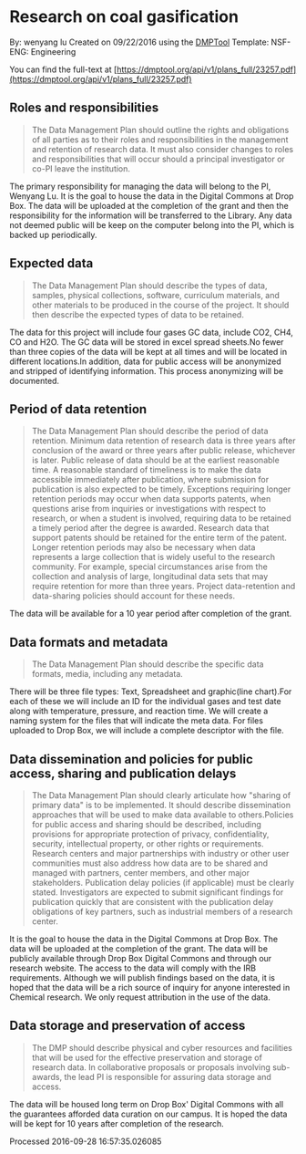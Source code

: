 # Research on coal gasification

By: wenyang lu
Created on 09/22/2016 using the [DMPTool](https://dmp.cdlib.org/) Template: NSF-ENG: Engineering

You can find the full-text at [https://dmptool.org/api/v1/plans_full/23257.pdf](https://dmptool.org/api/v1/plans_full/23257.pdf) 

## Roles and responsibilities

> The Data Management Plan should outline the rights and obligations of all parties as to their roles and responsibilities in the management and retention of research data. It must also consider changes to roles and responsibilities that will occur should a principal investigator or co-PI leave the institution.

The primary responsibility for managing the data will belong to the PI, Wenyang Lu. It is the goal to house the data in the Digital Commons at Drop Box. The data will be uploaded at the completion of the grant and then the responsibility for the information will be transferred to the Library. Any data not deemed public will be keep on the computer belong into the PI, which is backed up periodically.




## Expected data

> The Data Management Plan should describe the types of data, samples, physical collections, software, curriculum materials, and other materials to be produced in the course of the project. It should then describe the expected types of data to be retained. 

The data for this project will include four gases GC data, include CO2, CH4, CO and H2O. The GC data will be stored in excel spread sheets.No fewer than three copies of the data will be kept at all times and will be located in different locations.In addition, data for public access will be anonymized and stripped of identifying information. This process anonymizing will be documented.


## Period of data retention

> The Data Management Plan should describe the period of data retention. Minimum data retention of research data is three years after conclusion of the award or three years after public release, whichever is later. Public release of data should be at the earliest reasonable time. A reasonable standard of timeliness is to make the data accessible immediately after publication, where submission for publication is also expected to be timely. Exceptions requiring longer retention periods may occur when data supports patents, when questions arise from inquiries or investigations with respect to research, or when a student is involved, requiring data to be retained a timely period after the degree is awarded. Research data that support patents should be retained for the entire term of the patent. Longer retention periods may also be necessary when data represents a large collection that is widely useful to the research community. For example, special circumstances arise from the collection and analysis of large, longitudinal data sets that may require retention for more than three years. Project data-retention and data-sharing policies should account for these needs. 

The data will be available for a 10 year period after completion of the grant.


## Data formats and metadata

> The Data Management Plan should describe the specific data formats, media, including any metadata.

There will be three file types: Text, Spreadsheet and graphic(line chart).For each of these we will include an ID for the individual gases and test date along with temperature, pressure, and reaction time. We will create a naming system for the files that will indicate the meta data. For files uploaded to Drop Box, we will include a complete descriptor with the file. 


## Data dissemination and policies for public access, sharing and publication delays

> The Data Management Plan should clearly articulate how "sharing of primary data" is to be implemented. It should describe dissemination approaches that will be used to make data available to others.Policies for public access and sharing should be described, including provisions for appropriate protection of privacy, confidentiality, security, intellectual property, or other rights or requirements. Research centers and major partnerships with industry or other user communities must also address how data are to be shared and managed with partners, center members, and other major stakeholders. Publication delay policies (if applicable) must be clearly stated. Investigators are expected to submit significant findings for publication quickly that are consistent with the publication delay obligations of key partners, such as industrial members of a research center. 

It is the goal to house the data in the Digital Commons at Drop Box. The data will be uploaded at the completion of the grant. The data will be publicly available through Drop Box Digital Commons and through our research website. The access to the data will comply with the IRB requirements. Although we will publish findings based on the data, it is hoped that the data will be a rich source of inquiry for anyone interested in Chemical research. We only request attribution in the use of the data.


## Data storage and preservation of access

> The DMP should describe physical and cyber resources and facilities that will be used for the effective preservation and storage of research data. In collaborative proposals or proposals involving sub-awards, the lead PI is responsible for assuring data storage and access.

The data will be housed long term on Drop Box' Digital Commons with all the guarantees afforded data curation on our campus. It is hoped the data will be kept for 10 years after completion of the research.


Processed 2016-09-28 16:57:35.026085
